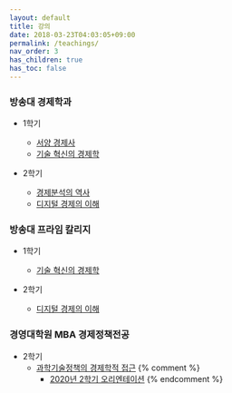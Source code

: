 ```yaml
---
layout: default
title: 강의
date: 2018-03-23T04:03:05+09:00
permalink: /teachings/
nav_order: 3
has_children: true
has_toc: false
---
```


### 방송대 경제학과
- 1학기 
  * [서양 경제사](/teachings/economic_history/)
  * [기술 혁신의 경제학](/teachings/technological_innovation/)

- 2학기 
  * [경제분석의 역사](/teachings/history_of_economic_thought/)
  * [디지털 경제의 이해](/teachings/digital_economy/)


### 방송대 프라임 칼리지
- 1학기 
  * [기술 혁신의 경제학](/teachings/technological_innovation_prime/)

- 2학기 
  * [디지털 경제의 이해](/teachings/digital_economy_prime/)

### 경영대학원 MBA 경제정책전공
- 2학기
  * [과학기술정책의 경제학적 접근](/teachings/innvoation_policy/)
    {% comment %}
    * [2020년 2학기 오리엔테이션](/teachings/innvoation_policy/orientation/)
    {% endcomment %}
